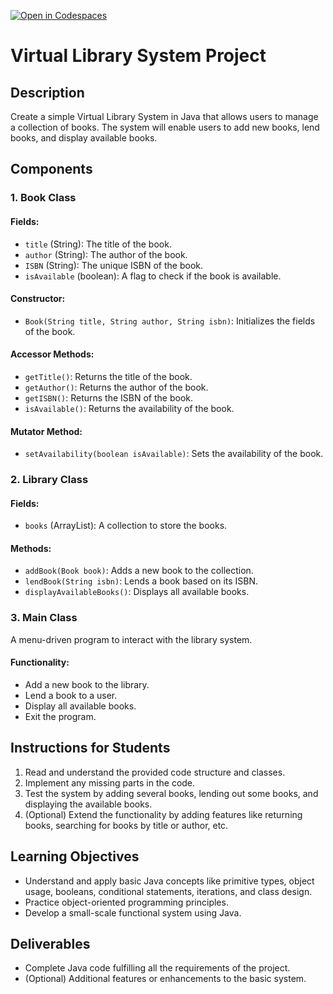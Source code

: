[![Open in Codespaces](https://classroom.github.com/assets/launch-codespace-7f7980b617ed060a017424585567c406b6ee15c891e84e1186181d67ecf80aa0.svg)](https://classroom.github.com/open-in-codespaces?assignment_repo_id=13819337)

# Virtual Library System Project

## Description
Create a simple Virtual Library System in Java that allows users to manage a collection of books. The system will enable users to add new books, lend books, and display available books.

## Components

### 1. Book Class
#### Fields:
- `title` (String): The title of the book.
- `author` (String): The author of the book.
- `ISBN` (String): The unique ISBN of the book.
- `isAvailable` (boolean): A flag to check if the book is available.

#### Constructor:
- `Book(String title, String author, String isbn)`: Initializes the fields of the book.

#### Accessor Methods:
- `getTitle()`: Returns the title of the book.
- `getAuthor()`: Returns the author of the book.
- `getISBN()`: Returns the ISBN of the book.
- `isAvailable()`: Returns the availability of the book.

#### Mutator Method:
- `setAvailability(boolean isAvailable)`: Sets the availability of the book.

### 2. Library Class
#### Fields:
- `books` (ArrayList<Book>): A collection to store the books.

#### Methods:
- `addBook(Book book)`: Adds a new book to the collection.
- `lendBook(String isbn)`: Lends a book based on its ISBN.
- `displayAvailableBooks()`: Displays all available books.

### 3. Main Class
A menu-driven program to interact with the library system.

#### Functionality:
- Add a new book to the library.
- Lend a book to a user.
- Display all available books.
- Exit the program.

## Instructions for Students
1. Read and understand the provided code structure and classes.
2. Implement any missing parts in the code.
3. Test the system by adding several books, lending out some books, and displaying the available books.
4. (Optional) Extend the functionality by adding features like returning books, searching for books by title or author, etc.

## Learning Objectives
- Understand and apply basic Java concepts like primitive types, object usage, booleans, conditional statements, iterations, and class design.
- Practice object-oriented programming principles.
- Develop a small-scale functional system using Java.

## Deliverables
- Complete Java code fulfilling all the requirements of the project.
- (Optional) Additional features or enhancements to the basic system.
